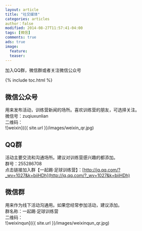 ```yaml
---
layout: article
title: "社交媒体"
categories: articles
author：false
modified: 2014-08-27T11:57:41-04:00
tags: [微信]
comments: true
ads: true
image:
  feature: 
  teaser: 
---
```


加入QQ群，微信群或者关注微信公众号

{% include toc.html %}

## 微信公众号
用来发布活动，训练营新闻的场所。喜欢训练营的朋友，可选择关注。    
微信号：zuqiuxunlian  
二维码：  
![weixin]({{ site.url }}/images/weixin_qr.jpg)

## QQ群
活动主要交流和沟通场所。建议对训练营感兴趣的都添加。  
群号：255286708  
点击链接加入群【一起踢·足球训练营】：[http://jq.qq.com/?_wv=1027&k=biiHDh](http://jq.qq.com/?_wv=1027&k=biiHDh)

## 微信群
用来作为线下活动沟通用。如果您经常参加活动，建议添加。  
群名称：一起踢·足球训练营  
二维码：  
![weixinqun]({{ site.url }}/images/weixinqun_qr.jpg)


